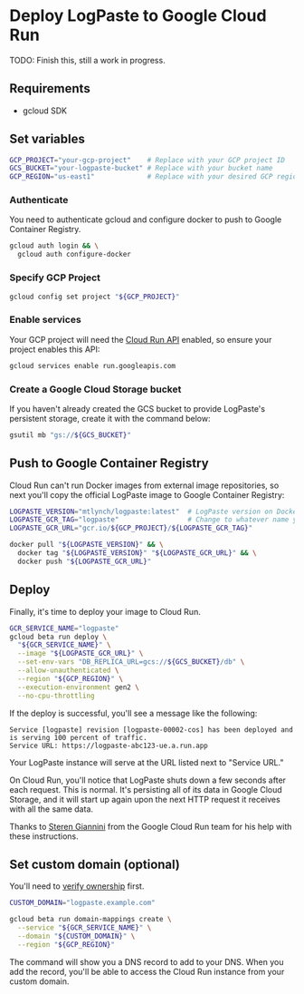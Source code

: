 # Deploy LogPaste to Google Cloud Run

TODO: Finish this, still a work in progress.

## Requirements

* gcloud SDK

## Set variables

```bash
GCP_PROJECT="your-gcp-project"    # Replace with your GCP project ID
GCS_BUCKET="your-logpaste-bucket" # Replace with your bucket name
GCP_REGION="us-east1"             # Replace with your desired GCP region
```

### Authenticate

You need to authenticate gcloud and configure docker to push to Google Container Registry.

```bash
gcloud auth login && \
  gcloud auth configure-docker
```

### Specify GCP Project

```bash
gcloud config set project "${GCP_PROJECT}"
```

### Enable services

Your GCP project will need the [Cloud Run API](https://cloud.google.com/run/docs/reference/rest) enabled, so ensure your project enables this API:

```bash
gcloud services enable run.googleapis.com
```

### Create a Google Cloud Storage bucket

If you haven't already created the GCS bucket to provide LogPaste's persistent storage, create it with the command below:

```bash
gsutil mb "gs://${GCS_BUCKET}"
```

## Push to Google Container Registry

Cloud Run can't run Docker images from external image repositories, so next you'll copy the official LogPaste image to Google Container Registry:

```bash
LOGPASTE_VERSION="mtlynch/logpaste:latest"  # LogPaste version on DockerHub
LOGPASTE_GCR_TAG="logpaste"                 # Change to whatever name you prefer
LOGPASTE_GCR_URL="gcr.io/${GCP_PROJECT}/${LOGPASTE_GCR_TAG}"
```

```bash
docker pull "${LOGPASTE_VERSION}" && \
  docker tag "${LOGPASTE_VERSION}" "${LOGPASTE_GCR_URL}" && \
  docker push "${LOGPASTE_GCR_URL}"
```

## Deploy

Finally, it's time to deploy your image to Cloud Run.

```bash
GCR_SERVICE_NAME="logpaste"
gcloud beta run deploy \
  "${GCR_SERVICE_NAME}" \
  --image "${LOGPASTE_GCR_URL}" \
  --set-env-vars "DB_REPLICA_URL=gcs://${GCS_BUCKET}/db" \
  --allow-unauthenticated \
  --region "${GCP_REGION}" \
  --execution-environment gen2 \
  --no-cpu-throttling
```

If the deploy is successful, you'll see a message like the following:

```text
Service [logpaste] revision [logpaste-00002-cos] has been deployed and is serving 100 percent of traffic.
Service URL: https://logpaste-abc123-ue.a.run.app
```

Your LogPaste instance will serve at the URL listed next to "Service URL."

On Cloud Run, you'll notice that LogPaste shuts down a few seconds after each request. This is normal. It's persisting all of its data in Google Cloud Storage, and it will start up again upon the next HTTP request it receives with all the same data.

Thanks to [Steren Giannini](https://github.com/steren) from the Google Cloud Run team for his help with these instructions.

## Set custom domain (optional)

You'll need to [verify ownership](https://cloud.google.com/run/docs/mapping-custom-domains#command-line) first.

```bash
CUSTOM_DOMAIN="logpaste.example.com"
```

```bash
gcloud beta run domain-mappings create \
  --service "${GCR_SERVICE_NAME}" \
  --domain "${CUSTOM_DOMAIN}" \
  --region "${GCP_REGION}"
```

The command will show you a DNS record to add to your DNS. When you add the record, you'll be able to access the Cloud Run instance from your custom domain.
